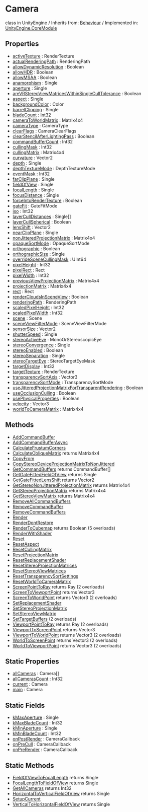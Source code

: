 # Camera
class in UnityEngine
 / Inherits from: <a href="https://docs.unity3d.com/6000.0/Documentation/ScriptReference/Behaviour.html">Behaviour</a> / Implemented in: <a href="https://docs.unity3d.com/6000.0/Documentation/ScriptReference/UnityEngine.CoreModule.html">UnityEngine.CoreModule</a>
## Properties
- <a href="https://docs.unity3d.com/6000.0/Documentation/ScriptReference/Camera-activeTexture.html">activeTexture</a> : RenderTexture
- <a href="https://docs.unity3d.com/6000.0/Documentation/ScriptReference/Camera-actualRenderingPath.html">actualRenderingPath</a> : RenderingPath
- <a href="https://docs.unity3d.com/6000.0/Documentation/ScriptReference/Camera-allowDynamicResolution.html">allowDynamicResolution</a> : Boolean
- <a href="https://docs.unity3d.com/6000.0/Documentation/ScriptReference/Camera-allowHDR.html">allowHDR</a> : Boolean
- <a href="https://docs.unity3d.com/6000.0/Documentation/ScriptReference/Camera-allowMSAA.html">allowMSAA</a> : Boolean
- <a href="https://docs.unity3d.com/6000.0/Documentation/ScriptReference/Camera-anamorphism.html">anamorphism</a> : Single
- <a href="https://docs.unity3d.com/6000.0/Documentation/ScriptReference/Camera-aperture.html">aperture</a> : Single
- <a href="https://docs.unity3d.com/6000.0/Documentation/ScriptReference/Camera-areVRStereoViewMatricesWithinSingleCullTolerance.html">areVRStereoViewMatricesWithinSingleCullTolerance</a> : Boolean
- <a href="https://docs.unity3d.com/6000.0/Documentation/ScriptReference/Camera-aspect.html">aspect</a> : Single
- <a href="https://docs.unity3d.com/6000.0/Documentation/ScriptReference/Camera-backgroundColor.html">backgroundColor</a> : Color
- <a href="https://docs.unity3d.com/6000.0/Documentation/ScriptReference/Camera-barrelClipping.html">barrelClipping</a> : Single
- <a href="https://docs.unity3d.com/6000.0/Documentation/ScriptReference/Camera-bladeCount.html">bladeCount</a> : Int32
- <a href="https://docs.unity3d.com/6000.0/Documentation/ScriptReference/Camera-cameraToWorldMatrix.html">cameraToWorldMatrix</a> : Matrix4x4
- <a href="https://docs.unity3d.com/6000.0/Documentation/ScriptReference/Camera-cameraType.html">cameraType</a> : CameraType
- <a href="https://docs.unity3d.com/6000.0/Documentation/ScriptReference/Camera-clearFlags.html">clearFlags</a> : CameraClearFlags
- <a href="https://docs.unity3d.com/6000.0/Documentation/ScriptReference/Camera-clearStencilAfterLightingPass.html">clearStencilAfterLightingPass</a> : Boolean
- <a href="https://docs.unity3d.com/6000.0/Documentation/ScriptReference/Camera-commandBufferCount.html">commandBufferCount</a> : Int32
- <a href="https://docs.unity3d.com/6000.0/Documentation/ScriptReference/Camera-cullingMask.html">cullingMask</a> : Int32
- <a href="https://docs.unity3d.com/6000.0/Documentation/ScriptReference/Camera-cullingMatrix.html">cullingMatrix</a> : Matrix4x4
- <a href="https://docs.unity3d.com/6000.0/Documentation/ScriptReference/Camera-curvature.html">curvature</a> : Vector2
- <a href="https://docs.unity3d.com/6000.0/Documentation/ScriptReference/Camera-depth.html">depth</a> : Single
- <a href="https://docs.unity3d.com/6000.0/Documentation/ScriptReference/Camera-depthTextureMode.html">depthTextureMode</a> : DepthTextureMode
- <a href="https://docs.unity3d.com/6000.0/Documentation/ScriptReference/Camera-eventMask.html">eventMask</a> : Int32
- <a href="https://docs.unity3d.com/6000.0/Documentation/ScriptReference/Camera-farClipPlane.html">farClipPlane</a> : Single
- <a href="https://docs.unity3d.com/6000.0/Documentation/ScriptReference/Camera-fieldOfView.html">fieldOfView</a> : Single
- <a href="https://docs.unity3d.com/6000.0/Documentation/ScriptReference/Camera-focalLength.html">focalLength</a> : Single
- <a href="https://docs.unity3d.com/6000.0/Documentation/ScriptReference/Camera-focusDistance.html">focusDistance</a> : Single
- <a href="https://docs.unity3d.com/6000.0/Documentation/ScriptReference/Camera-forceIntoRenderTexture.html">forceIntoRenderTexture</a> : Boolean
- <a href="https://docs.unity3d.com/6000.0/Documentation/ScriptReference/Camera-gateFit.html">gateFit</a> : GateFitMode
- <a href="https://docs.unity3d.com/6000.0/Documentation/ScriptReference/Camera-iso.html">iso</a> : Int32
- <a href="https://docs.unity3d.com/6000.0/Documentation/ScriptReference/Camera-layerCullDistances.html">layerCullDistances</a> : Single[]
- <a href="https://docs.unity3d.com/6000.0/Documentation/ScriptReference/Camera-layerCullSpherical.html">layerCullSpherical</a> : Boolean
- <a href="https://docs.unity3d.com/6000.0/Documentation/ScriptReference/Camera-lensShift.html">lensShift</a> : Vector2
- <a href="https://docs.unity3d.com/6000.0/Documentation/ScriptReference/Camera-nearClipPlane.html">nearClipPlane</a> : Single
- <a href="https://docs.unity3d.com/6000.0/Documentation/ScriptReference/Camera-nonJitteredProjectionMatrix.html">nonJitteredProjectionMatrix</a> : Matrix4x4
- <a href="https://docs.unity3d.com/6000.0/Documentation/ScriptReference/Camera-opaqueSortMode.html">opaqueSortMode</a> : OpaqueSortMode
- <a href="https://docs.unity3d.com/6000.0/Documentation/ScriptReference/Camera-orthographic.html">orthographic</a> : Boolean
- <a href="https://docs.unity3d.com/6000.0/Documentation/ScriptReference/Camera-orthographicSize.html">orthographicSize</a> : Single
- <a href="https://docs.unity3d.com/6000.0/Documentation/ScriptReference/Camera-overrideSceneCullingMask.html">overrideSceneCullingMask</a> : UInt64
- <a href="https://docs.unity3d.com/6000.0/Documentation/ScriptReference/Camera-pixelHeight.html">pixelHeight</a> : Int32
- <a href="https://docs.unity3d.com/6000.0/Documentation/ScriptReference/Camera-pixelRect.html">pixelRect</a> : Rect
- <a href="https://docs.unity3d.com/6000.0/Documentation/ScriptReference/Camera-pixelWidth.html">pixelWidth</a> : Int32
- <a href="https://docs.unity3d.com/6000.0/Documentation/ScriptReference/Camera-previousViewProjectionMatrix.html">previousViewProjectionMatrix</a> : Matrix4x4
- <a href="https://docs.unity3d.com/6000.0/Documentation/ScriptReference/Camera-projectionMatrix.html">projectionMatrix</a> : Matrix4x4
- <a href="https://docs.unity3d.com/6000.0/Documentation/ScriptReference/Camera-rect.html">rect</a> : Rect
- <a href="https://docs.unity3d.com/6000.0/Documentation/ScriptReference/Camera-renderCloudsInSceneView.html">renderCloudsInSceneView</a> : Boolean
- <a href="https://docs.unity3d.com/6000.0/Documentation/ScriptReference/Camera-renderingPath.html">renderingPath</a> : RenderingPath
- <a href="https://docs.unity3d.com/6000.0/Documentation/ScriptReference/Camera-scaledPixelHeight.html">scaledPixelHeight</a> : Int32
- <a href="https://docs.unity3d.com/6000.0/Documentation/ScriptReference/Camera-scaledPixelWidth.html">scaledPixelWidth</a> : Int32
- <a href="https://docs.unity3d.com/6000.0/Documentation/ScriptReference/Camera-scene.html">scene</a> : Scene
- <a href="https://docs.unity3d.com/6000.0/Documentation/ScriptReference/Camera-sceneViewFilterMode.html">sceneViewFilterMode</a> : SceneViewFilterMode
- <a href="https://docs.unity3d.com/6000.0/Documentation/ScriptReference/Camera-sensorSize.html">sensorSize</a> : Vector2
- <a href="https://docs.unity3d.com/6000.0/Documentation/ScriptReference/Camera-shutterSpeed.html">shutterSpeed</a> : Single
- <a href="https://docs.unity3d.com/6000.0/Documentation/ScriptReference/Camera-stereoActiveEye.html">stereoActiveEye</a> : MonoOrStereoscopicEye
- <a href="https://docs.unity3d.com/6000.0/Documentation/ScriptReference/Camera-stereoConvergence.html">stereoConvergence</a> : Single
- <a href="https://docs.unity3d.com/6000.0/Documentation/ScriptReference/Camera-stereoEnabled.html">stereoEnabled</a> : Boolean
- <a href="https://docs.unity3d.com/6000.0/Documentation/ScriptReference/Camera-stereoSeparation.html">stereoSeparation</a> : Single
- <a href="https://docs.unity3d.com/6000.0/Documentation/ScriptReference/Camera-stereoTargetEye.html">stereoTargetEye</a> : StereoTargetEyeMask
- <a href="https://docs.unity3d.com/6000.0/Documentation/ScriptReference/Camera-targetDisplay.html">targetDisplay</a> : Int32
- <a href="https://docs.unity3d.com/6000.0/Documentation/ScriptReference/Camera-targetTexture.html">targetTexture</a> : RenderTexture
- <a href="https://docs.unity3d.com/6000.0/Documentation/ScriptReference/Camera-transparencySortAxis.html">transparencySortAxis</a> : Vector3
- <a href="https://docs.unity3d.com/6000.0/Documentation/ScriptReference/Camera-transparencySortMode.html">transparencySortMode</a> : TransparencySortMode
- <a href="https://docs.unity3d.com/6000.0/Documentation/ScriptReference/Camera-useJitteredProjectionMatrixForTransparentRendering.html">useJitteredProjectionMatrixForTransparentRendering</a> : Boolean
- <a href="https://docs.unity3d.com/6000.0/Documentation/ScriptReference/Camera-useOcclusionCulling.html">useOcclusionCulling</a> : Boolean
- <a href="https://docs.unity3d.com/6000.0/Documentation/ScriptReference/Camera-usePhysicalProperties.html">usePhysicalProperties</a> : Boolean
- <a href="https://docs.unity3d.com/6000.0/Documentation/ScriptReference/Camera-velocity.html">velocity</a> : Vector3
- <a href="https://docs.unity3d.com/6000.0/Documentation/ScriptReference/Camera-worldToCameraMatrix.html">worldToCameraMatrix</a> : Matrix4x4
## Methods
- <a href="https://docs.unity3d.com/6000.0/Documentation/ScriptReference/Camera.AddCommandBuffer.html">AddCommandBuffer</a>
- <a href="https://docs.unity3d.com/6000.0/Documentation/ScriptReference/Camera.AddCommandBufferAsync.html">AddCommandBufferAsync</a>
- <a href="https://docs.unity3d.com/6000.0/Documentation/ScriptReference/Camera.CalculateFrustumCorners.html">CalculateFrustumCorners</a>
- <a href="https://docs.unity3d.com/6000.0/Documentation/ScriptReference/Camera.CalculateObliqueMatrix.html">CalculateObliqueMatrix</a> returns Matrix4x4
- <a href="https://docs.unity3d.com/6000.0/Documentation/ScriptReference/Camera.CopyFrom.html">CopyFrom</a>
- <a href="https://docs.unity3d.com/6000.0/Documentation/ScriptReference/Camera.CopyStereoDeviceProjectionMatrixToNonJittered.html">CopyStereoDeviceProjectionMatrixToNonJittered</a>
- <a href="https://docs.unity3d.com/6000.0/Documentation/ScriptReference/Camera.GetCommandBuffers.html">GetCommandBuffers</a> returns CommandBuffer[]
- <a href="https://docs.unity3d.com/6000.0/Documentation/ScriptReference/Camera.GetGateFittedFieldOfView.html">GetGateFittedFieldOfView</a> returns Single
- <a href="https://docs.unity3d.com/6000.0/Documentation/ScriptReference/Camera.GetGateFittedLensShift.html">GetGateFittedLensShift</a> returns Vector2
- <a href="https://docs.unity3d.com/6000.0/Documentation/ScriptReference/Camera.GetStereoNonJitteredProjectionMatrix.html">GetStereoNonJitteredProjectionMatrix</a> returns Matrix4x4
- <a href="https://docs.unity3d.com/6000.0/Documentation/ScriptReference/Camera.GetStereoProjectionMatrix.html">GetStereoProjectionMatrix</a> returns Matrix4x4
- <a href="https://docs.unity3d.com/6000.0/Documentation/ScriptReference/Camera.GetStereoViewMatrix.html">GetStereoViewMatrix</a> returns Matrix4x4
- <a href="https://docs.unity3d.com/6000.0/Documentation/ScriptReference/Camera.RemoveAllCommandBuffers.html">RemoveAllCommandBuffers</a>
- <a href="https://docs.unity3d.com/6000.0/Documentation/ScriptReference/Camera.RemoveCommandBuffer.html">RemoveCommandBuffer</a>
- <a href="https://docs.unity3d.com/6000.0/Documentation/ScriptReference/Camera.RemoveCommandBuffers.html">RemoveCommandBuffers</a>
- <a href="https://docs.unity3d.com/6000.0/Documentation/ScriptReference/Camera.Render.html">Render</a>
- <a href="https://docs.unity3d.com/6000.0/Documentation/ScriptReference/Camera.RenderDontRestore.html">RenderDontRestore</a>
- <a href="https://docs.unity3d.com/6000.0/Documentation/ScriptReference/Camera.RenderToCubemap.html">RenderToCubemap</a> returns Boolean (5 overloads)
- <a href="https://docs.unity3d.com/6000.0/Documentation/ScriptReference/Camera.RenderWithShader.html">RenderWithShader</a>
- <a href="https://docs.unity3d.com/6000.0/Documentation/ScriptReference/Camera.Reset.html">Reset</a>
- <a href="https://docs.unity3d.com/6000.0/Documentation/ScriptReference/Camera.ResetAspect.html">ResetAspect</a>
- <a href="https://docs.unity3d.com/6000.0/Documentation/ScriptReference/Camera.ResetCullingMatrix.html">ResetCullingMatrix</a>
- <a href="https://docs.unity3d.com/6000.0/Documentation/ScriptReference/Camera.ResetProjectionMatrix.html">ResetProjectionMatrix</a>
- <a href="https://docs.unity3d.com/6000.0/Documentation/ScriptReference/Camera.ResetReplacementShader.html">ResetReplacementShader</a>
- <a href="https://docs.unity3d.com/6000.0/Documentation/ScriptReference/Camera.ResetStereoProjectionMatrices.html">ResetStereoProjectionMatrices</a>
- <a href="https://docs.unity3d.com/6000.0/Documentation/ScriptReference/Camera.ResetStereoViewMatrices.html">ResetStereoViewMatrices</a>
- <a href="https://docs.unity3d.com/6000.0/Documentation/ScriptReference/Camera.ResetTransparencySortSettings.html">ResetTransparencySortSettings</a>
- <a href="https://docs.unity3d.com/6000.0/Documentation/ScriptReference/Camera.ResetWorldToCameraMatrix.html">ResetWorldToCameraMatrix</a>
- <a href="https://docs.unity3d.com/6000.0/Documentation/ScriptReference/Camera.ScreenPointToRay.html">ScreenPointToRay</a> returns Ray (2 overloads)
- <a href="https://docs.unity3d.com/6000.0/Documentation/ScriptReference/Camera.ScreenToViewportPoint.html">ScreenToViewportPoint</a> returns Vector3
- <a href="https://docs.unity3d.com/6000.0/Documentation/ScriptReference/Camera.ScreenToWorldPoint.html">ScreenToWorldPoint</a> returns Vector3 (2 overloads)
- <a href="https://docs.unity3d.com/6000.0/Documentation/ScriptReference/Camera.SetReplacementShader.html">SetReplacementShader</a>
- <a href="https://docs.unity3d.com/6000.0/Documentation/ScriptReference/Camera.SetStereoProjectionMatrix.html">SetStereoProjectionMatrix</a>
- <a href="https://docs.unity3d.com/6000.0/Documentation/ScriptReference/Camera.SetStereoViewMatrix.html">SetStereoViewMatrix</a>
- <a href="https://docs.unity3d.com/6000.0/Documentation/ScriptReference/Camera.SetTargetBuffers.html">SetTargetBuffers</a> (2 overloads)
- <a href="https://docs.unity3d.com/6000.0/Documentation/ScriptReference/Camera.ViewportPointToRay.html">ViewportPointToRay</a> returns Ray (2 overloads)
- <a href="https://docs.unity3d.com/6000.0/Documentation/ScriptReference/Camera.ViewportToScreenPoint.html">ViewportToScreenPoint</a> returns Vector3
- <a href="https://docs.unity3d.com/6000.0/Documentation/ScriptReference/Camera.ViewportToWorldPoint.html">ViewportToWorldPoint</a> returns Vector3 (2 overloads)
- <a href="https://docs.unity3d.com/6000.0/Documentation/ScriptReference/Camera.WorldToScreenPoint.html">WorldToScreenPoint</a> returns Vector3 (2 overloads)
- <a href="https://docs.unity3d.com/6000.0/Documentation/ScriptReference/Camera.WorldToViewportPoint.html">WorldToViewportPoint</a> returns Vector3 (2 overloads)
## Static Properties
- <a href="https://docs.unity3d.com/6000.0/Documentation/ScriptReference/Camera-allCameras.html">allCameras</a> : Camera[]
- <a href="https://docs.unity3d.com/6000.0/Documentation/ScriptReference/Camera-allCamerasCount.html">allCamerasCount</a> : Int32
- <a href="https://docs.unity3d.com/6000.0/Documentation/ScriptReference/Camera-current.html">current</a> : Camera
- <a href="https://docs.unity3d.com/6000.0/Documentation/ScriptReference/Camera-main.html">main</a> : Camera
## Static Fields
- <a href="https://docs.unity3d.com/6000.0/Documentation/ScriptReference/Camera-kMaxAperture.html">kMaxAperture</a> : Single
- <a href="https://docs.unity3d.com/6000.0/Documentation/ScriptReference/Camera-kMaxBladeCount.html">kMaxBladeCount</a> : Int32
- <a href="https://docs.unity3d.com/6000.0/Documentation/ScriptReference/Camera-kMinAperture.html">kMinAperture</a> : Single
- <a href="https://docs.unity3d.com/6000.0/Documentation/ScriptReference/Camera-kMinBladeCount.html">kMinBladeCount</a> : Int32
- <a href="https://docs.unity3d.com/6000.0/Documentation/ScriptReference/Camera-onPostRender.html">onPostRender</a> : CameraCallback
- <a href="https://docs.unity3d.com/6000.0/Documentation/ScriptReference/Camera-onPreCull.html">onPreCull</a> : CameraCallback
- <a href="https://docs.unity3d.com/6000.0/Documentation/ScriptReference/Camera-onPreRender.html">onPreRender</a> : CameraCallback
## Static Methods
- <a href="https://docs.unity3d.com/6000.0/Documentation/ScriptReference/Camera.FieldOfViewToFocalLength.html">FieldOfViewToFocalLength</a> returns Single
- <a href="https://docs.unity3d.com/6000.0/Documentation/ScriptReference/Camera.FocalLengthToFieldOfView.html">FocalLengthToFieldOfView</a> returns Single
- <a href="https://docs.unity3d.com/6000.0/Documentation/ScriptReference/Camera.GetAllCameras.html">GetAllCameras</a> returns Int32
- <a href="https://docs.unity3d.com/6000.0/Documentation/ScriptReference/Camera.HorizontalToVerticalFieldOfView.html">HorizontalToVerticalFieldOfView</a> returns Single
- <a href="https://docs.unity3d.com/6000.0/Documentation/ScriptReference/Camera.SetupCurrent.html">SetupCurrent</a>
- <a href="https://docs.unity3d.com/6000.0/Documentation/ScriptReference/Camera.VerticalToHorizontalFieldOfView.html">VerticalToHorizontalFieldOfView</a> returns Single
